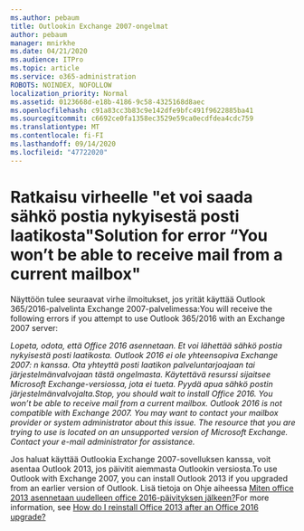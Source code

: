 ```yaml
---
ms.author: pebaum
title: Outlookin Exchange 2007-ongelmat
author: pebaum
manager: mnirkhe
ms.date: 04/21/2020
ms.audience: ITPro
ms.topic: article
ms.service: o365-administration
ROBOTS: NOINDEX, NOFOLLOW
localization_priority: Normal
ms.assetid: 0123668d-e18b-4186-9c58-4325168d8aec
ms.openlocfilehash: c91a83cc3b83c9e142dfe9bfc491f9622885ba41
ms.sourcegitcommit: c6692ce0fa1358ec3529e59ca0ecdfdea4cdc759
ms.translationtype: MT
ms.contentlocale: fi-FI
ms.lasthandoff: 09/14/2020
ms.locfileid: "47722020"
---
```

# <a name="solution-for-error-you-wont-be-able-to-receive-mail-from-a-current-mailbox"></a><span data-ttu-id="e4d17-102">Ratkaisu virheelle "et voi saada sähkö postia nykyisestä posti laatikosta"</span><span class="sxs-lookup"><span data-stu-id="e4d17-102">Solution for error “You won’t be able to receive mail from a current mailbox"</span></span>
<span data-ttu-id="e4d17-103">Näyttöön tulee seuraavat virhe ilmoitukset, jos yrität käyttää Outlook 365/2016-palvelinta Exchange 2007-palvelimessa:</span><span class="sxs-lookup"><span data-stu-id="e4d17-103">You will receive the following errors if you attempt to use Outlook 365/2016 with an Exchange 2007 server:</span></span>

<span data-ttu-id="e4d17-104">*Lopeta, odota, että Office 2016 asennetaan. Et voi lähettää sähkö postia nykyisestä posti laatikosta. Outlook 2016 ei ole yhteensopiva Exchange 2007: n kanssa. Ota yhteyttä posti laatikon palveluntarjoajaan tai järjestelmänvalvojaan tästä ongelmasta. Käytettävä resurssi sijaitsee Microsoft Exchange-versiossa, jota ei tueta. Pyydä apua sähkö postin järjestelmänvalvojalta.*</span><span class="sxs-lookup"><span data-stu-id="e4d17-104">*Stop, you should wait to install Office 2016. You won’t be able to receive mail from a current mailbox. Outlook 2016 is not compatible with Exchange 2007. You may want to contact your mailbox provider or system administrator about this issue. The resource that you are trying to use is located on an unsupported version of Microsoft Exchange. Contact your e-mail administrator for assistance.*</span></span>

<span data-ttu-id="e4d17-105">Jos haluat käyttää Outlookia Exchange 2007-sovelluksen kanssa, voit asentaa Outlook 2013, jos päivitit aiemmasta Outlookin versiosta.</span><span class="sxs-lookup"><span data-stu-id="e4d17-105">To use Outlook with Exchange 2007, you can install Outlook 2013 if you upgraded from an earlier version of Outlook.</span></span> <span data-ttu-id="e4d17-106">Lisä tietoja on Ohje aiheessa [Miten office 2013 asennetaan uudelleen office 2016-päivityksen jälkeen?](https://support.office.com/article/a6ca92f4-cbb4-4609-9fdb-f8d3dd6812f3)</span><span class="sxs-lookup"><span data-stu-id="e4d17-106">For more information, see [How do I reinstall Office 2013 after an Office 2016 upgrade?](https://support.office.com/article/a6ca92f4-cbb4-4609-9fdb-f8d3dd6812f3)</span></span>